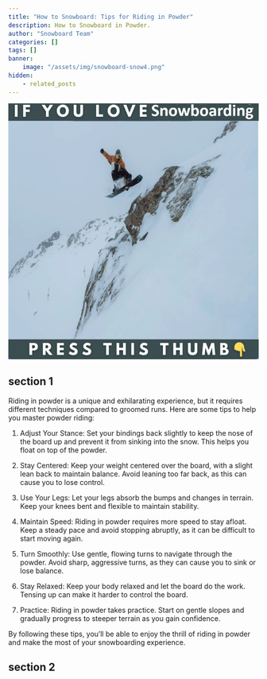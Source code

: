 ```yaml
---
title: "How to Snowboard: Tips for Riding in Powder"
description: How to Snowboard in Powder.
author: "Snowboard Team"
categories: []
tags: []
banner:
    image: "/assets/img/snowboard-snow4.png"
hidden:
    - related_posts
---
```



![Image here](/assets/img/snowboard-snow4.png)


## section 1

Riding in powder is a unique and exhilarating experience, but it requires different techniques compared to groomed runs. Here are some tips to help you master powder riding:

1.	Adjust Your Stance: Set your bindings back slightly to keep the nose of the board up and prevent it from sinking into the snow. This helps you float on top of the powder.

2.	Stay Centered: Keep your weight centered over the board, with a slight lean back to maintain balance. Avoid leaning too far back, as this can cause you to lose control.

3.	Use Your Legs: Let your legs absorb the bumps and changes in terrain. Keep your knees bent and flexible to maintain stability.

4.	Maintain Speed: Riding in powder requires more speed to stay afloat. Keep a steady pace and avoid stopping abruptly, as it can be difficult to start moving again.

5.	Turn Smoothly: Use gentle, flowing turns to navigate through the powder. Avoid sharp, aggressive turns, as they can cause you to sink or lose balance.

6.	Stay Relaxed: Keep your body relaxed and let the board do the work. Tensing up can make it harder to control the board.

7.	Practice: Riding in powder takes practice. Start on gentle slopes and gradually progress to steeper terrain as you gain confidence.

By following these tips, you’ll be able to enjoy the thrill of riding in powder and make the most of your snowboarding experience.


## section 2


```
